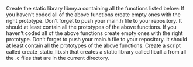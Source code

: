 Create the static library libmy.a containing all the functions listed below:
If you haven’t coded all of the above functions create empty ones with the right prototype.
Don’t forget to push your main.h file to your repository. It should at least contain all the prototypes of the above functions. If you haven’t coded all of the above functions create empty ones with the right prototype.
Don’t forget to push your main.h file to your repository. It should at least contain all the prototypes of the above functions.
Create a script called create_static_lib.sh that creates a static library called liball.a from all the .c files that are in the current directory.

